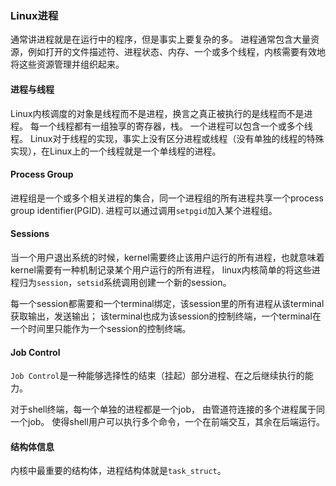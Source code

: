 ### Linux进程

通常讲进程就是在运行中的程序，但是事实上要复杂的多。
进程通常包含大量资源，例如打开的文件描述符、进程状态、内存、一个或多个线程，内核需要有效地将这些资源管理并组织起来。

#### 进程与线程
Linux内核调度的对象是线程而不是进程，换言之真正被执行的是线程而不是进程。
每一个线程都有一组独享的寄存器，栈。
一个进程可以包含一个或多个线程。
Linux对于线程的实现，事实上没有区分进程或线程（没有单独的线程的特殊实现），在Linux上的一个线程就是一个单线程的进程。

#### Process Group
进程组是一个或多个相关进程的集合，同一个进程组的所有进程共享一个process group identifier(PGID).
进程可以通过调用`setpgid`加入某个进程组。

#### Sessions
当一个用户退出系统的时候，kernel需要终止该用户运行的所有进程，也就意味着kernel需要有一种机制记录某个用户运行的所有进程，
linux内核简单的将这些进程归为`session`，`setsid`系统调用创建一个新的session。

每一个session都需要和一个terminal绑定，该session里的所有进程从该terminal获取输出，发送输出；
该terminal也成为该session的控制终端，一个terminal在一个时间里只能作为一个session的控制终端。

#### Job Control
`Job Control`是一种能够选择性的结束（挂起）部分进程、在之后继续执行的能力。

对于shell终端，每一个单独的进程都是一个job， 由管道符连接的多个进程属于同一个job。
使得shell用户可以执行多个命令，一个在前端交互，其余在后端运行。

#### 结构体信息
内核中最重要的结构体，进程结构体就是`task_struct`。